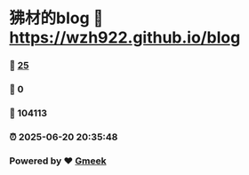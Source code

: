 # 狒材的blog :link: https://wzh922.github.io/blog 
### :page_facing_up: [25](https://wzh922.github.io/blog/tag.html) 
### :speech_balloon: 0 
### :hibiscus: 104113 
### :alarm_clock: 2025-06-20 20:35:48 
### Powered by :heart: [Gmeek](https://github.com/Meekdai/Gmeek)
